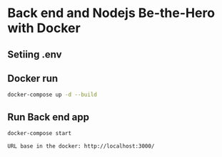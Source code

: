 # Back end and Nodejs Be-the-Hero with Docker 


## Setiing .env

## Docker run

```bash
docker-compose up -d --build
```

## Run Back end app

```bash
docker-compose start
```

```bash
URL base in the docker: http://localhost:3000/
```